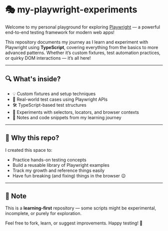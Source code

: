 # 🎭 my-playwright-experiments

Welcome to my personal playground for exploring [Playwright](https://playwright.dev/) — a powerful end-to-end testing framework for modern web apps!

This repository documents my journey as I learn and experiment with Playwright using **TypeScript**, covering everything from the basics to more advanced patterns. Whether it’s custom fixtures, test automation practices, or quirky DOM interactions — it’s all here!

---

## 🔍 What's inside?
- 💡 Custom fixtures and setup techniques
- 🧪 Real-world test cases using Playwright APIs
- 🛠️ TypeScript-based test structures
- 🎯 Experiments with selectors, locators, and browser contexts
- 📝 Notes and code snippets from my learning journey

---

## 🚀 Why this repo?

I created this space to:
- Practice hands-on testing concepts
- Build a reusable library of Playwright examples
- Track my growth and reference things easily
- Have fun breaking (and fixing) things in the browser 😉

---

## 📌 Note

This is a **learning-first** repository — some scripts might be experimental, incomplete, or purely for exploration.

Feel free to fork, learn, or suggest improvements. Happy testing! 🎉
